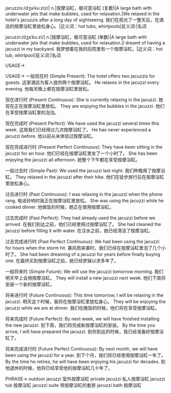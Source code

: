 jacuzzis:/dʒəˈkuːziz/| n.|按摩浴缸，极可意浴缸 (复数)|A large bath with underwater jets that make bubbles, used for relaxation.|We relaxed in the hotel's jacuzzis after a long day of sightseeing. 我们在观光了一整天后，在酒店的按摩浴缸里放松身心。|近义词：hot tubs, whirlpools|反义词:|名词

jacuzzi:/dʒəˈkuːzi/| n.|按摩浴缸，极可意浴缸 (单数)|A large bath with underwater jets that make bubbles, used for relaxation.|I dreamt of having a jacuzzi in my backyard. 我梦想着在我的后院里有一个按摩浴缸。|近义词：hot tub, whirlpool|反义词:|名词


USAGE->

USAGE->
一般现在时 (Simple Present):
The hotel offers two jacuzzis for guests.  这家酒店为客人提供两个按摩浴缸。
He relaxes in the jacuzzi every evening. 他每天晚上都在按摩浴缸里放松。

现在进行时 (Present Continuous):
She is currently relaxing in the jacuzzi. 她现在正在按摩浴缸里放松。
They are enjoying the bubbles in the jacuzzi. 他们在享受按摩浴缸里的泡泡。

现在完成时 (Present Perfect):
We have used the jacuzzi several times this week. 这周我们已经用过几次按摩浴缸了。
He has never experienced a jacuzzi before. 他以前从未体验过按摩浴缸。

现在完成进行时 (Present Perfect Continuous):
They have been sitting in the jacuzzi for an hour. 他们已经在按摩浴缸里坐了一个小时了。
She has been enjoying the jacuzzi all afternoon. 她整个下午都在享受按摩浴缸。


一般过去时 (Simple Past):
We used the jacuzzi last night. 我们昨晚用了按摩浴缸。
They relaxed in the jacuzzi after their hike. 他们在徒步旅行后在按摩浴缸里放松身心。

过去进行时 (Past Continuous):
I was relaxing in the jacuzzi when the phone rang. 电话铃响时我正在按摩浴缸里放松。
She was using the jacuzzi while he cooked dinner. 他做饭的时候，她正在使用按摩浴缸。


过去完成时 (Past Perfect):
They had already used the jacuzzi before we arrived. 在我们到达之前，他们已经使用过按摩浴缸了。
She had cleaned the jacuzzi before filling it with water. 在注水之前，她已经清洁了按摩浴缸。

过去完成进行时 (Past Perfect Continuous):
We had been using the jacuzzi for hours when the storm hit.  暴风雨来袭时，我们已经在按摩浴缸里泡了几个小时了。
She had been dreaming of a jacuzzi for years before finally buying one. 在最终买到按摩浴缸之前，她已经梦寐以求多年了。


一般将来时 (Simple Future):
We will use the jacuzzi tomorrow morning. 我们明天早上会用按摩浴缸。
They will install a new jacuzzi next week. 他们下周将安装一个新的按摩浴缸。


将来进行时 (Future Continuous):
This time tomorrow, I will be relaxing in the jacuzzi. 明天这个时候，我将在按摩浴缸里放松身心。
They will be enjoying the jacuzzi while we are at dinner. 我们吃晚饭的时候，他们将在享受按摩浴缸。

将来完成时 (Future Perfect):
By next week, we will have finished installing the new jacuzzi. 到下周，我们将完成新按摩浴缸的安装。
By the time you arrive, I will have prepared the jacuzzi.  到你到达的时候，我已经准备好按摩浴缸了。

将来完成进行时 (Future Perfect Continuous):
By next month, we will have been using the jacuzzi for a year. 到下个月，我们将已经使用按摩浴缸一年了。
By the time he retires, he will have been enjoying his jacuzzi for decades. 到他退休的时候，他将已经享受他的按摩浴缸几十年了。



PHRASE->
outdoor jacuzzi 室外按摩浴缸
private jacuzzi 私人按摩浴缸
jacuzzi tub 按摩浴缸
jacuzzi suite 带按摩浴缸的套房
jacuzzi bath 按摩浴缸
